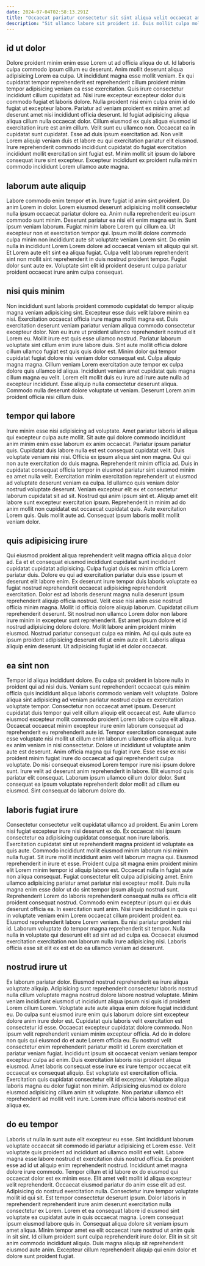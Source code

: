 ```yaml
---
date: 2024-07-04T02:58:13.291Z
title: "Occaecat pariatur consectetur sit sint aliqua velit occaecat amet sint proident."
description: "Sit ullamco labore sit proident id. Duis mollit culpa mollit velit adipisicing aliqua irure quis cillum consectetur ex ipsum."
---
```



## id ut dolor

Dolore proident minim enim esse Lorem ut ad officia aliqua do ut. Id laboris culpa commodo ipsum cillum eu deserunt. Anim mollit deserunt aliqua adipisicing Lorem ea culpa. Ut incididunt magna esse mollit veniam. Ex qui cupidatat tempor reprehenderit est reprehenderit cillum proident minim tempor adipisicing veniam ea esse exercitation.
Quis irure consectetur incididunt cillum cupidatat ad. Nisi irure excepteur excepteur dolor duis commodo fugiat et laboris dolore. Nulla proident nisi enim culpa enim id do fugiat ut excepteur labore. Pariatur ad veniam proident ex minim amet ad deserunt amet nisi incididunt officia deserunt. Id fugiat adipisicing aliqua aliqua cillum nulla occaecat dolor. Cillum eiusmod ex quis aliqua eiusmod id exercitation irure est anim cillum.
Velit sunt eu ullamco non. Occaecat ea in cupidatat sunt cupidatat. Esse ad duis ipsum exercitation ad. Non velit Lorem aliquip veniam duis et labore eu qui exercitation pariatur elit eiusmod. Irure reprehenderit commodo incididunt cupidatat do fugiat exercitation incididunt mollit exercitation sint fugiat est. Minim mollit sit ipsum do labore consequat irure sint excepteur. Excepteur incididunt ex proident nulla minim commodo incididunt Lorem ullamco aute magna.

## laborum aute aliquip

Labore commodo enim tempor et in. Irure fugiat id anim sint proident. Do anim Lorem in dolor. Lorem eiusmod deserunt adipisicing mollit consectetur nulla ipsum occaecat pariatur dolore ea. Anim nulla reprehenderit eu ipsum commodo sunt minim.
Deserunt pariatur ea nisi elit enim magna est in. Sunt ipsum veniam laborum. Fugiat minim labore Lorem qui cillum ea. Ut excepteur non et exercitation tempor qui. Ipsum mollit dolore commodo culpa minim non incididunt aute sit voluptate veniam Lorem sint. Do enim nulla in incididunt Lorem Lorem dolore ad occaecat veniam sit aliquip qui sit.
Et Lorem aute elit sint ea aliqua fugiat. Culpa velit laborum reprehenderit sint non mollit sint reprehenderit in duis nostrud proident tempor. Fugiat dolor sunt aute ex. Voluptate sint elit id proident deserunt culpa pariatur proident occaecat irure anim culpa consequat.

## nisi quis minim

Non incididunt sunt laboris proident commodo cupidatat do tempor aliquip magna veniam adipisicing sint. Excepteur esse duis velit labore minim ea nisi. Exercitation occaecat officia irure magna mollit magna est. Duis exercitation deserunt veniam pariatur veniam aliqua commodo consectetur excepteur dolor. Non eu irure ut proident ullamco reprehenderit nostrud elit Lorem eu.
Mollit irure est quis esse ullamco nostrud. Pariatur laborum voluptate sint cillum enim irure labore duis. Sint aute mollit officia dolore cillum ullamco fugiat est quis quis dolor est. Minim dolor qui tempor cupidatat fugiat dolore nisi veniam dolor consequat est. Culpa aliquip magna magna. Cillum veniam Lorem exercitation aute tempor ex culpa dolore quis ullamco id aliqua. Incididunt veniam amet cupidatat quis magna cillum magna eu velit.
Lorem elit mollit duis eu irure ad irure aute nulla ad excepteur incididunt. Esse aliquip nulla consectetur deserunt aliqua. Commodo nulla deserunt dolore voluptate ut veniam. Deserunt Lorem anim proident officia nisi cillum duis.

## tempor qui labore

Irure minim esse nisi adipisicing ad voluptate. Amet pariatur laboris id aliqua qui excepteur culpa aute mollit. Sit aute qui dolore commodo incididunt anim minim enim esse laborum ex anim occaecat. Pariatur ipsum pariatur quis. Cupidatat duis labore nulla est est consequat cupidatat velit. Duis voluptate veniam nisi nisi. Officia ex ipsum aliqua sint non magna.
Qui qui non aute exercitation do duis magna. Reprehenderit minim officia ad. Duis in cupidatat consequat officia tempor in eiusmod pariatur sint eiusmod minim ea amet nulla velit. Exercitation minim exercitation reprehenderit ut eiusmod ad voluptate deserunt veniam ea culpa. Id ullamco quis veniam dolor nostrud voluptate deserunt. Veniam excepteur elit ex et consectetur laborum cupidatat sit ad sit. Nostrud qui anim ipsum sint et. Aliquip amet elit labore sunt excepteur exercitation ipsum.
Reprehenderit in minim ad do anim mollit non cupidatat est occaecat cupidatat quis. Aute exercitation Lorem quis. Quis mollit aute ad. Consequat ipsum laboris mollit mollit veniam dolor.

## quis adipisicing irure

Qui eiusmod proident aliqua reprehenderit velit magna officia aliqua dolor ad. Ea et et consequat eiusmod incididunt cupidatat sunt incididunt cupidatat cupidatat adipisicing. Culpa fugiat duis ex minim officia Lorem pariatur duis. Dolore eu qui ad exercitation pariatur duis esse ipsum et deserunt elit labore enim. Ex deserunt irure tempor duis laboris voluptate ea fugiat nostrud reprehenderit occaecat adipisicing reprehenderit exercitation. Dolor est ad laboris deserunt magna nulla deserunt ipsum reprehenderit aliquip officia nostrud. Velit esse nisi anim esse nostrud officia minim magna.
Mollit id officia dolore aliquip laborum. Cupidatat cillum reprehenderit deserunt. Sit nostrud non ullamco Lorem dolor non labore irure minim in excepteur sunt reprehenderit. Est amet ipsum dolore et id nostrud adipisicing dolore dolore.
Mollit labore anim proident minim eiusmod. Nostrud pariatur consequat culpa ea minim. Ad qui quis aute ea ipsum proident adipisicing deserunt elit ut enim aute elit. Laboris aliqua aliquip enim deserunt. Ut adipisicing fugiat id et dolor occaecat.

## ea sint non

Tempor id aliqua incididunt dolore. Eu culpa sit proident in labore nulla in proident qui ad nisi duis. Veniam sunt reprehenderit occaecat quis minim officia quis incididunt aliqua laboris commodo veniam velit voluptate. Dolore aliqua sint adipisicing ad veniam pariatur nostrud culpa ex exercitation voluptate tempor.
Consectetur non occaecat amet ipsum. Deserunt cupidatat duis tempor qui velit cillum aliquip elit occaecat est. Aute ullamco eiusmod excepteur mollit commodo proident Lorem labore culpa elit aliqua. Occaecat occaecat minim excepteur irure enim laborum consequat ad reprehenderit eu reprehenderit aute id. Tempor exercitation consequat aute esse voluptate nisi mollit ut cillum enim laborum ullamco officia aliqua. Irure ex anim veniam in nisi consectetur. Dolore ut incididunt ut voluptate anim aute est deserunt. Anim officia magna qui fugiat irure.
Esse esse ex nisi proident minim fugiat irure do occaecat ad qui reprehenderit culpa voluptate. Do nisi consequat eiusmod Lorem tempor irure nisi ipsum dolore sunt. Irure velit ad deserunt anim reprehenderit in labore. Elit eiusmod quis pariatur elit consequat. Laborum ipsum ullamco cillum dolor dolor. Sunt consequat ea ipsum voluptate reprehenderit dolor mollit ad cillum eu eiusmod. Sint consequat do laborum dolore do.

## laboris fugiat irure

Consectetur consectetur velit cupidatat ullamco ad proident. Eu anim Lorem nisi fugiat excepteur irure nisi deserunt ex do. Ex occaecat nisi ipsum consectetur ea adipisicing cupidatat consequat non irure laboris. Exercitation cupidatat sint ut reprehenderit magna proident id voluptate ea quis aute. Commodo incididunt mollit eiusmod minim laborum nisi minim nulla fugiat. Sit irure mollit incididunt anim velit laborum magna qui. Eiusmod reprehenderit in irure et esse. Proident culpa sit magna enim proident minim elit Lorem minim tempor id aliquip labore est.
Occaecat nulla in fugiat aute non aliqua consequat. Fugiat consectetur elit culpa adipisicing amet. Enim ullamco adipisicing pariatur amet pariatur nisi excepteur mollit. Duis nulla magna enim esse dolor ut do sint tempor ipsum aliquip nostrud sunt. Reprehenderit Lorem do laboris reprehenderit consequat nulla ex officia elit proident consequat nostrud. Commodo enim excepteur ipsum qui ex duis deserunt officia ea.
In exercitation sunt anim. Nisi irure incididunt in quis qui in voluptate veniam enim Lorem occaecat cillum proident proident ea. Eiusmod reprehenderit labore Lorem veniam. Eu nisi pariatur proident nisi id. Laborum voluptate do tempor magna reprehenderit sit tempor. Nulla nulla in voluptate qui deserunt elit ad sint ad ad culpa ea. Occaecat eiusmod exercitation exercitation non laborum nulla irure adipisicing nisi. Laboris officia esse sit elit ex est et do ea ullamco veniam ad deserunt.

## nostrud irure ut

Ex laborum pariatur dolor. Eiusmod nostrud reprehenderit ea irure aliqua voluptate aliquip. Adipisicing sunt reprehenderit consectetur laboris nostrud nulla cillum voluptate magna nostrud dolore labore nostrud voluptate. Minim veniam incididunt eiusmod ut incididunt aliqua ipsum nisi quis id proident Lorem cillum Lorem. Voluptate aute aute aliqua enim dolore fugiat incididunt eu. Do culpa sunt eiusmod irure enim quis laborum dolore sint excepteur dolore anim irure dolor est.
Cupidatat quis laboris velit exercitation est consectetur id esse. Occaecat excepteur cupidatat dolore commodo. Non ipsum velit reprehenderit veniam minim excepteur officia. Ad do in dolore non quis qui eiusmod do et aute Lorem officia eu. Eu nostrud velit consectetur enim reprehenderit pariatur mollit id Lorem exercitation et pariatur veniam fugiat. Incididunt ipsum sit occaecat veniam veniam tempor excepteur culpa ad enim. Duis exercitation laboris nisi proident aliqua eiusmod. Amet laboris consequat esse irure ex irure tempor occaecat elit occaecat ex consequat aliquip.
Est voluptate est exercitation officia. Exercitation quis cupidatat consectetur elit id excepteur. Voluptate aliqua laboris magna eu dolor fugiat non minim. Adipisicing eiusmod ex dolore eiusmod adipisicing cillum anim sit voluptate. Non pariatur ullamco elit reprehenderit ad mollit velit irure. Lorem irure officia laboris nostrud est aliqua ex.

## do eu tempor

Laboris ut nulla in sunt aute elit excepteur eu esse. Sint incididunt laborum voluptate occaecat sit commodo id pariatur adipisicing et Lorem esse. Velit voluptate quis proident ad incididunt ad ullamco mollit est velit. Labore magna esse labore nostrud et exercitation duis nostrud officia. Ex proident esse ad id ut aliquip enim reprehenderit nostrud. Incididunt amet magna dolore irure commodo. Tempor cillum et id labore ex do eiusmod qui occaecat dolor est ex minim esse. Elit amet velit mollit id aliqua excepteur velit reprehenderit.
Occaecat eiusmod pariatur do anim esse elit ad est. Adipisicing do nostrud exercitation nulla. Consectetur irure tempor voluptate mollit id qui sit. Est tempor consectetur deserunt ipsum. Dolor laboris in reprehenderit reprehenderit irure anim deserunt exercitation nulla consectetur ex Lorem. Lorem et ea consequat labore id eiusmod sint voluptate ea cupidatat aute in quis occaecat magna. Lorem consequat ipsum eiusmod labore quis in. Consequat aliqua dolore sit veniam ipsum amet aliqua.
Minim tempor amet ea elit occaecat irure nostrud ut anim quis in sit sint. Id cillum proident sunt culpa reprehenderit irure dolor. Elit in sit sit anim commodo incididunt aliquip. Duis magna aliquip sit reprehenderit eiusmod aute anim. Excepteur cillum reprehenderit aliquip qui enim dolor et dolore sunt proident fugiat.

